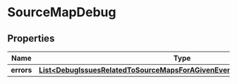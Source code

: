 

# SourceMapDebug


## Properties

| Name | Type | Description | Notes |
|------------ | ------------- | ------------- | -------------|
|**errors** | [**List&lt;DebugIssuesRelatedToSourceMapsForAGivenEvent200ResponseErrorsInner&gt;**](DebugIssuesRelatedToSourceMapsForAGivenEvent200ResponseErrorsInner.md) |  |  |



